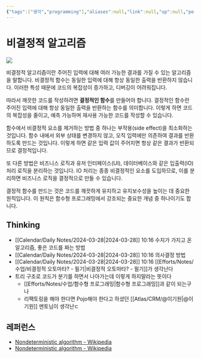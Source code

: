 ```yaml
---
{"tags":["생각","programming"],"aliases":null,"link":null,"up":null,"persona":"[[🔥 Programming && Develop]]","index":null,"related":["[[@노수지]]"],"date_created":"2024-03-28","date_modified":"2024-03-28","dg-publish":true,"permalink":"/encounters//","dgPassFrontmatter":true,"noteIcon":"1","created":"2024-03-28T10:16:16.816+09:00","updated":"2024-03-28T10:25:17.137+09:00"}
---
```


# 비결정적 알고리즘
![](https://i.imgur.com/zQKCD9T.png)

비결정적 알고리즘이란 주어진 입력에 대해 여러 가능한 결과를 가질 수 있는 알고리즘을 말합니다. 비결정적 함수는 동일한 입력에 대해 항상 동일한 출력을 반환하지 않습니다. 이러한 특성 때문에 코드의 복잡성이 증가하고, 디버깅이 어려워집니다.

따라서 깨끗한 코드를 작성하려면 **결정적인 함수**를 만들어야 합니다. 결정적인 함수란 주어진 입력에 대해 항상 동일한 출력을 반환하는 함수를 의미합니다. 이렇게 하면 코드의 복잡성을 줄이고, 예측 가능하며 재사용 가능한 코드를 작성할 수 있습니다.

함수에서 비결정적 요소를 제거하는 방법 중 하나는 부작용(side effect)을 최소화하는 것입니다. 함수 내에서 외부 상태를 변경하지 않고, 오직 입력에만 의존하여 결과를 반환하도록 만드는 것입니다. 이렇게 하면 같은 입력 값이 주어지면 항상 같은 결과가 반환되므로 결정적입니다.

또 다른 방법은 비즈니스 로직과 유저 인터페이스(UI), 데이터베이스와 같은 입출력(IO) 처리 로직을 분리하는 것입니다. IO 처리는 종종 비결정적인 요소를 도입하므로, 이를 분리하면 비즈니스 로직을 결정적으로 만들 수 있습니다.

결정적 함수를 만드는 것은 코드를 깨끗하게 유지하고 유지보수성을 높이는 데 중요한 원칙입니다. 이 원칙은 함수형 프로그래밍에서 강조되는 중요한 개념 중 하나이기도 합니다.


## Thinking
- [[Calendar/Daily Notes/2024-03-28\|2024-03-28]] 10:16 수지가 가지고 온 알고리즘, 좋은 코드를 짜는 방법
- [[Calendar/Daily Notes/2024-03-28\|2024-03-28]] 10:16 의사결정 방법
- [[Calendar/Daily Notes/2024-03-28\|2024-03-28]] 10:16 [[Efforts/Notes/수업/비결정적 오토마타? - 필기\|비결정적 오토마타? - 필기]]가 생각난다
- 트리 구조로 코드가 분기를 하면서 나아가는데 이렇게 하지말라는 뜻이다
	- [[Efforts/Notes/수업/함수형 프로그래밍\|함수형 프로그래밍]]과 같이 되는구나
	- 리팩토링을 해야 한다면  Pojo해야 한다고 하셨던 [[Atlas/CRM/@이기원\|@이기원]] 멘토님이 생각난ㄷ
## 레퍼런스
- [Nondeterministic algorithm - Wikipedia](https://en.wikipedia.org/wiki/Nondeterministic_algorithm)
- [Nondeterministic algorithm - Wikipedia](https://en.wikipedia.org/wiki/Nondeterministic_algorithm)

